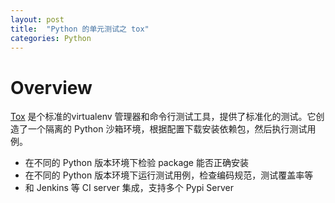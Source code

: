 ```yaml
---
layout: post
title:  "Python 的单元测试之 tox"
categories: Python
---
```


# Overview

[Tox](https://tox.readthedocs.org/en/latest/) 是个标准的virtualenv 管理器和命令行测试工具，提供了标准化的测试。它创造了一个隔离的 Python 沙箱环境，根据配置下载安装依赖包，然后执行测试用例。

- 在不同的 Python 版本环境下检验 package 能否正确安装
- 在不同的 Python 版本环境下运行测试用例，检查编码规范，测试覆盖率等
- 和 Jenkins 等 CI server 集成，支持多个 Pypi Server


